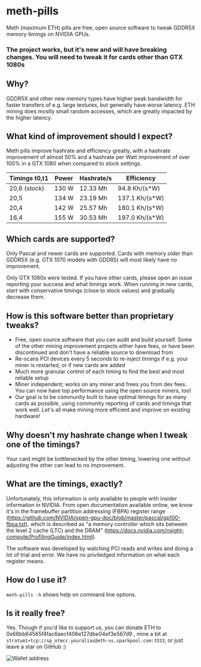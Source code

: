 # meth-pills

Meth (maximum ETH) pills are free, open source software to tweak GDDR5X memory timings on NVIDIA GPUs.

### The project works, but it's new and will have breaking changes. You will need to tweak it for cards other than GTX 1080s

## Why?

GDDR5X and other new memory types have higher peak bandwidth for faster transfers of e.g. large textures, but generally have worse latency. ETH mining does mostly small random accesses, which are greatly impacted by the higher latency.

## What kind of improvement should I expect?

Meth pills improve hashrate and efficiency greatly, with a hashrate improvement of almost 50% and a hashrate per Watt improvement of over 100% in a GTX 1080 when compared to stock settings.

| Timings t0,t1 | Power | Hashrate/s | Efficiency     |
|---------------|-------|------------|----------------|
| 20,6 (stock)  | 130 W | 12.33 Mh   | 94.8 Kh/(s*W)  |
| 20,5          | 134 W | 23.19 Mh   | 137.1 Kh/(s*W) |
| 20,4          | 142 W | 25.57 Mh   | 180.1 Kh/(s*W) |
| 16,4          | 155 W | 30.53 Mh   | 197.0 Kh/(s*W) |

## Which cards are supported?

Only Pascal and newer cards are supported. Cards with memory older than GDDR5X (e.g. GTX 1070 models with GDDR5) will most likely have no improvement.

Only GTX 1080s were tested. If you have other cards, please open an issue reporting your success and what timings work. When running in new cards, start with conservative timings (close to stock values) and gradually decrease them.

## How is this software better than proprietary tweaks?

* Free, open source software that you can audit and build yourself. Some of the other mining improvement projects either have fees, or have been discontinued and don't have a reliable source to download from
* Re-scans PCI devices every 5 seconds to re-inject timings if e.g. your miner is restarted, or if new cards are added
* Much more granular control of each timing to find the best and most reliable setup
* Miner independent; works on any miner and frees you from dev fees. You can now have top performance using the open source miners, too!
* Our goal is to be community built to have optimal timings for as many cards as possible, using community reporting of cards and timings that work well. Let's all make mining more efficient and improve on existing hardware!

## Why doesn't my hashrate change when I tweak one of the timings?

Your card might be bottlenecked by the other timing, lowering one without adjusting the other can lead to no improvement.

## What are the timings, exactly?

Unfortunately, this information is only available to people with insider information in NVIDIA. From open documentation available online, we know it's in the framebuffer partition addressing (FBPA) register range (https://github.com/NVIDIA/open-gpu-doc/blob/master/pascal/gp100-fbpa.txt), which is described as "a memory controller which sits between the level 2 cache (LTC) and the DRAM" (https://docs.nvidia.com/nsight-compute/ProfilingGuide/index.html).

The software was developed by watching PCI reads and writes and doing a lot of trial and error. We have no priviledged information on what each register means.

## How do I use it?

`meth-pills -h` shows help on command line options.

## Is it really free?

Yes. Though if you'd like to support us, you can donate ETH to 0x68bb64565f4fac6aecf406e127dbe04ef3e567d9 , mine a bit at `stratum1+tcp://sp_otmcc.youralias@eth-us.sparkpool.com:3333`, or just leave a star on GitHub :)

![Wallet address](wallet.png)
